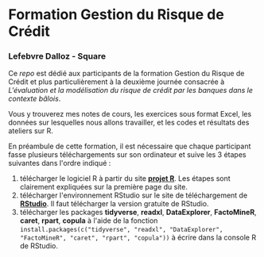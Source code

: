 
# Formation Gestion du Risque de Crédit
### Lefebvre Dalloz - Square

Ce *repo* est dédié aux participants de la formation Gestion du Risque de Crédit et plus particulièrement à la deuxième journée consacrée à *L'évaluation et la modélisation du risque de crédit par les banques dans le contexte bâlois*. 

Vous y trouverez mes notes de cours, les exercices sous format Excel, les données sur lesquelles nous allons travailler, et les codes et résultats des ateliers sur R.

En préambule de cette formation, il est nécessaire que chaque participant fasse plusieurs téléchargements sur son ordinateur et suive les 3 étapes suivantes dans l'ordre indiqué :

1. télécharger le logiciel R à partir du site [__projet R__](https://www.r-project.org/). Les étapes sont clairement expliquées sur la première page du site.
2. télécharger l'environnement RStudio sur le site de téléchargement de [__RStudio__](https://rstudio.com/products/rstudio/download/). Il faut télécharger la version gratuite de RStudio.
3. télécharger les packages __tidyverse__, __readxl__, __DataExplorer__, __FactoMineR__, __caret__, __rpart__, __copula__ à l'aide de la fonction `install.packages(c("tidyverse", "readxl", "DataExplorer", "FactoMineR", "caret", "rpart", "copula"))` à écrire dans la console R de RStudio.

